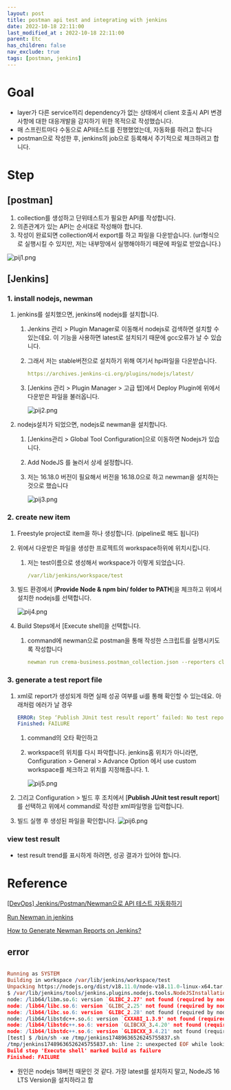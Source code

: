 ```yaml
---
layout: post
title: postman api test and integrating with jenkins
date: 2022-10-18 22:11:00
last_modified_at : 2022-10-18 22:11:00
parent: Etc
has_children: false
nav_exclude: true
tags: [postman, jenkins]
---
```


# Goal

- layer가 다른 service끼리 dependency가 없는 상태에서 client 호출시 API 변경사항에 대한 대응개발을 감지하기 위한 목적으로 작성했습니다.
- 매 스프린트마다 수동으로 API테스트를 진행했었는데, 자동화를 하려고 합니다
- postman으로 작성한 후, jenkins의 job으로 등록해서 주기적으로 체크하려고 합니다.

# Step

## [postman]

1. collection를 생성하고 단위테스트가 필요한 API를 작성합니다.
2. 의존관계가 있는 API는 순서대로 작성해야 합니다. 
3. 작성이 완료되면 collection에서 export를 하고 파일을 다운받습니다. (url형식으로 실행시킬 수 있지만, 저는 내부망에서 실행해야하기 때문에 파일로 받았습니다.)

![pij1.png](../img/pij1.png)

## [Jenkins]

### 1. install nodejs, newman

1. jenkins를 설치했으면, jenkins에 nodejs를 설치합니다.
    1. Jenkins 관리 > Plugin Manager로 이동해서 nodejs로 검색하면 설치할 수 있는데요. 이 기능을 사용하면 latest로 설치되기 때문에 gcc오류가 날 수 있습니다.
    2. 그래서 저는 stable버전으로 설치하기 위해 여기서 hpi파일을 다운받습니다.
        
        ```yaml
        https://archives.jenkins-ci.org/plugins/nodejs/latest/
        ```
        
    3. [Jenkins 관리 > Plugin Manager > 고급 탭]에서 Deploy Plugin에 위에서 다운받은 파일을 불러옵니다.  
        
        ![pij2.png](../img/pij2.png)
        
2. nodejs설치가 되었으면, nodejs로 newman을 설치합니다.
    1. [Jenkins관리 > Global Tool Configuration]으로 이동하면 Nodejs가 있습니다.
    2. Add NodeJS 를 눌러서 상세 설정합니다.
    3. 저는 16.18.0 버전이 필요해서 버전을 16.18.0으로 하고 newman을 설치하는 것으로 했습니다
        
        ![pij3.png](../img/pij3.png)
        

### 2. create new item

1. Freestyle project로 item을 하나 생성합니다. (pipeline로 해도 됩니다)
2. 위에서 다운받은 파일을 생성한 프로젝트의 workspace하위에 위치시킵니다.
    1. 저는 test이름으로 생성해서 workspace가 이렇게 되었습니다.
        
        ```yaml
        /var/lib/jenkins/workspace/test
        ```
        
3. 빌드 환경에서 [**Provide Node & npm bin/ folder to PATH**]을 체크하고 위에서 설치한 nodejs를 선택합니다.
    
    ![pij4.png](../img/pij4.png)
    
4. Build Steps에서  [Execute shell]을 선택합니다.
    1. command에 newman으로 postman을 통해 작성한 스크립트를 실행시키도록 작성합니다
        
        ```yaml
        newman run crema-business.postman_collection.json --reporters cli,junit --reporter-junit-export report.xml
        ```
        

### 3. generate a test report file

1. xml로 report가 생성되게 하면 실패 성공 여부를 ui를 통해 확인할 수 있는데요. 아래처럼 에러가 날 경우
    
    ```yaml
    ERROR: Step ‘Publish JUnit test result report’ failed: No test report files were found. Configuration error?
    Finished: FAILURE
    ```
    
    1. command의 오타 확인하고 
    2. workspace의 위치를 다시 파악합니다. jenkins홈 위치가 아니라면, Configuration > General > Advance Option 에서 use custom workspace를 체크하고 위치를 지정해줍니다.
        1. 
        
        ![pij5.png](../img/pij5.png)
        
2. 그리고 Configuration > 빌드 후 조치에서 [**Publish JUnit test result report**]를 선택하고 위에서 command로 작성한 xml파일명을 입력합니다.
3. 빌드 실행 후 생성된 파일을 확인합니다. 
    ![pij6.png](../img/pij6.png)

### view test result

- test result trend를 표시하게 하려면, 성공 결과가 있어야 합니다.

# Reference

[[DevOps] Jenkins/Postman/Newman으로 API 테스트 자동화하기](https://medium.com/dtevangelist/devops-jenkins-postman-newman%EC%9C%BC%EB%A1%9C-api-%ED%85%8C%EC%8A%A4%ED%8A%B8-%EC%9E%90%EB%8F%99%ED%99%94%ED%95%98%EA%B8%B0-f08a155a949c)

[Run Newman in jenkins](https://stackoverflow.com/a/53142521/14257397)

[How to Generate Newman Reports on Jenkins?](https://www.toolsqa.com/postman/generate-newman-reports-on-jenkins/)

## error

```prolog

Running as SYSTEM
Building in workspace /var/lib/jenkins/workspace/test
Unpacking https://nodejs.org/dist/v18.11.0/node-v18.11.0-linux-x64.tar.gz to /var/lib/jenkins/tools/jenkins.plugins.nodejs.tools.NodeJSInstallation/nodejs_18.11.0 on Jenkins
$ /var/lib/jenkins/tools/jenkins.plugins.nodejs.tools.NodeJSInstallation/nodejs_18.11.0/bin/npm install -g newman
node: /lib64/libm.so.6: version `GLIBC_2.27' not found (required by node)
node: /lib64/libc.so.6: version `GLIBC_2.25' not found (required by node)
node: /lib64/libc.so.6: version `GLIBC_2.28' not found (required by node)
node: /lib64/libstdc++.so.6: version `CXXABI_1.3.9' not found (required by node)
node: /lib64/libstdc++.so.6: version `GLIBCXX_3.4.20' not found (required by node)
node: /lib64/libstdc++.so.6: version `GLIBCXX_3.4.21' not found (required by node)
[test] $ /bin/sh -xe /tmp/jenkins17489636526245755837.sh
/tmp/jenkins17489636526245755837.sh: line 2: unexpected EOF while looking for matching `''
Build step 'Execute shell' marked build as failure
Finished: FAILURE
```

- 원인은 nodejs 18버전 때문인 것 같다. 가장 latest를 설치하지 말고, NodeJS 16 LTS Version을 설치하라고 함